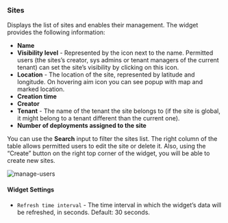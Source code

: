 ### Sites
Displays the list of sites and enables their management.
The widget provides the following information:

* **Name**
* **Visibility level** - Represented by the icon next to the name. Permitted users (the sites’s creator, sys admins or tenant managers of the current tenant) can set the site’s visibility by clicking on this icon.
* **Location** - The location of the site, represented by latitude and longitude. On hovering aim icon you can see popup with map and marked location.
* **Creation time**
* **Creator**
* **Tenant** - The name of the tenant the site belongs to (if the site is global, it might belong to a tenant different than the current one).
* **Number of deployments assigned to the site**

You can use the **Search** input to filter the sites list.
The right column of the table allows permitted users to edit the site or delete it.
Also, using the “Create” button on the right top corner of the widget, you will be able to create new sites.

![manage-users](https://docs.cloudify.co/5.0.5/images/ui/widgets/sites.png)

#### Widget Settings 
* `Refresh time interval` - The time interval in which the widget’s data will be refreshed, in seconds. Default: 30 seconds.
